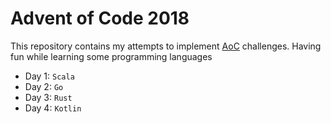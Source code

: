 # Advent of Code 2018

This repository contains my attempts to implement [AoC](http://adventofcode.com) challenges.
Having fun while learning some programming languages

- Day 1: `Scala`
- Day 2: `Go`
- Day 3: `Rust`
- Day 4: `Kotlin`
